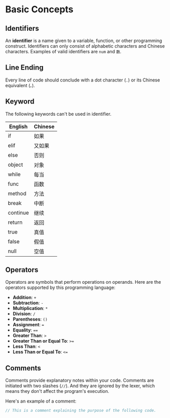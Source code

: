 # Basic Concepts

## Identifiers

An **identifier** is a name given to a variable, function, or other programming construct.
Identifiers can only consist of alphabetic characters and Chinese characters. Examples of valid identifiers are `num` and `数`.

## Line Ending

Every line of code should conclude with a dot character (`.`) or its Chinese equivalent (`。`).

## Keyword

The following keywords can't be used in identifier.

| English  | Chinese |
|----------|---------|
| if       | 如果    |
| elif     | 又如果  |
| else     | 否则    |
| object   | 对象    |
| while    | 每当    |
| func     | 函数    |
| method   | 方法    |
| break    | 中断    |
| continue | 继续    |
| return   | 返回    |
| true     | 真值    |
| false    | 假值    |
| null     | 空值    |

## Operators

Operators are symbols that perform operations on operands. Here are the operators supported by this programming language:

- **Addition**: `+`
- **Subtraction**: `-`
- **Multiplication**: `*`
- **Division**: `/`
- **Parentheses**: `()`
- **Assignment**: `=`
- **Equality**: `==`
- **Greater Than**: `>`
- **Greater Than or Equal To**: `>=`
- **Less Than**: `<`
- **Less Than or Equal To**: `<=`

## Comments

Comments provide explanatory notes within your code.
Comments are initiated with two slashes (`//`).
And they are ignored by the lexer, which means they don't affect the program's execution.

Here's an example of a comment:

```c
// This is a comment explaining the purpose of the following code.
```

